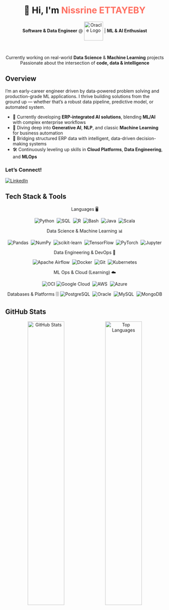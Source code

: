 <h1 align="center">👋 Hi, I'm <span style="color:#FF6F61;">Nissrine ETTAYEBY</span></h1>

<div align="center">

**Software & Data Engineer** @ <img src="https://upload.wikimedia.org/wikipedia/commons/thumb/5/50/Oracle_logo.svg/120px-Oracle_logo.svg.png" alt="Oracle Logo" width="60" height="60" style="vertical-align:middle;" /> | **ML & AI Enthusiast**


<br/>

 Currently working on real-world **Data Science** & **Machine Learning** projects  
 Passionate about the intersection of **code, data & intelligence**

</div>

## Overview

I’m an early-career engineer driven by data-powered problem solving and production-grade ML applications. I thrive building solutions from the ground up — whether that’s a robust data pipeline, predictive model, or automated system.

- 💼 Currently developing **ERP-integrated AI solutions**, blending **ML/AI** with complex enterprise workflows  
- 🧠 Diving deep into **Generative AI**, **NLP**, and classic **Machine Learning** for business automation  
- 🌉 Bridging structured ERP data with intelligent, data-driven decision-making systems  
- 🛠️ Continuously leveling up skills in **Cloud Platforms**, **Data Engineering**, and **MLOps**


### Let’s Connect!

[![LinkedIn](https://img.shields.io/badge/LinkedIn-%230077B5.svg?style=for-the-badge&logo=linkedin&logoColor=white)](https://www.linkedin.com/in/nissrine-ettayeby1-659b70190/)


## Tech Stack & Tools

<div align="center">

 Languages 🖥️
 
<span>
  <img src="https://img.shields.io/badge/Python-3776AB?style=for-the-badge&logo=python&logoColor=white" alt="Python" />&nbsp;
  <img src="https://img.shields.io/badge/SQL-336791?style=for-the-badge&logo=postgresql&logoColor=white" alt="SQL" />&nbsp;
  <img src="https://img.shields.io/badge/R-276DC3?style=for-the-badge&logo=r&logoColor=white" alt="R" />&nbsp;
  <img src="https://img.shields.io/badge/Bash-4EAA25?style=for-the-badge&logo=gnubash&logoColor=white" alt="Bash" />&nbsp;
  <img src="https://img.shields.io/badge/Java-007396?style=for-the-badge&logo=java&logoColor=white" alt="Java" />&nbsp;
  <img src="https://img.shields.io/badge/Scala-DC322F?style=for-the-badge&logo=scala&logoColor=white" alt="Scala" />
</span>  
<br>




 Data Science & Machine Learning 📊

<span>
  <img src="https://img.shields.io/badge/Pandas-150458?style=for-the-badge&logo=pandas&logoColor=white" alt="Pandas" />&nbsp;
  <img src="https://img.shields.io/badge/NumPy-013243?style=for-the-badge&logo=numpy&logoColor=white" alt="NumPy" />&nbsp;
  <img src="https://img.shields.io/badge/scikit--learn-F7931E?style=for-the-badge&logo=scikit-learn&logoColor=white" alt="scikit-learn" />&nbsp;
  <img src="https://img.shields.io/badge/TensorFlow-FF6F00?style=for-the-badge&logo=tensorflow&logoColor=white" alt="TensorFlow" />&nbsp;
  <img src="https://img.shields.io/badge/PyTorch-EE4C2C?style=for-the-badge&logo=pytorch&logoColor=white" alt="PyTorch" />&nbsp;
  <img src="https://img.shields.io/badge/Jupyter-F37626?style=for-the-badge&logo=jupyter&logoColor=white" alt="Jupyter" />
</span>  
<br>



 Data Engineering & DevOps 🔧

<span>
  <img src="https://img.shields.io/badge/Airflow-017CEE?style=for-the-badge&logo=apache-airflow&logoColor=white" alt="Apache Airflow" />&nbsp;
  <img src="https://img.shields.io/badge/Docker-2496ED?style=for-the-badge&logo=docker&logoColor=white" alt="Docker" />&nbsp;
  <img src="https://img.shields.io/badge/Git-F05032?style=for-the-badge&logo=git&logoColor=white" alt="Git" />&nbsp;
  <img src="https://img.shields.io/badge/Kubernetes-326CE5?style=for-the-badge&logo=kubernetes&logoColor=white" alt="Kubernetes" />
</span>  
<br>



 ML Ops & Cloud (Learning)  ☁️

<span>
  <img src="https://img.shields.io/badge/OCI-FF0000?style=for-the-badge&logo=oracle&logoColor=white" alt="OCI" />
  <img src="https://img.shields.io/badge/GCP-4285F4?style=for-the-badge&logo=google-cloud&logoColor=white" alt="Google Cloud" />&nbsp;
  <img src="https://img.shields.io/badge/AWS-232F3E?style=for-the-badge&logo=amazon-aws&logoColor=white" alt="AWS" />&nbsp;
  <img src="https://img.shields.io/badge/Microsoft_Azure-0089D6?style=for-the-badge&logo=microsoft-azure&logoColor=white" alt="Azure" />
</span>  
<br>



 Databases & Platforms  🗄️ 
<span>
  <img src="https://img.shields.io/badge/PostgreSQL-4169E1?style=for-the-badge&logo=postgresql&logoColor=white" alt="PostgreSQL" />&nbsp;
  <img src="https://img.shields.io/badge/Oracle-F80000?style=for-the-badge&logo=oracle&logoColor=white" alt="Oracle" />&nbsp;
  <img src="https://img.shields.io/badge/MySQL-4479A1?style=for-the-badge&logo=mysql&logoColor=white" alt="MySQL" />&nbsp;
  <img src="https://img.shields.io/badge/MongoDB-47A248?style=for-the-badge&logo=mongodb&logoColor=white" alt="MongoDB" />
</span>

</div>



## GitHub Stats

<div align="center"> <img src="https://github-readme-stats.vercel.app/api?username=NissrineEttayeby&show_icons=true&theme=tokyonight&hide=prs,issues&border_radius=10&rank_icon=github" width="48%" alt="GitHub Stats" /> <img src="https://github-readme-stats.vercel.app/api/top-langs/?username=NissrineEttayeby&layout=compact&langs_count=8&theme=tokyonight&border_radius=10" width="48%" alt="Top Languages" /> </div>
 

